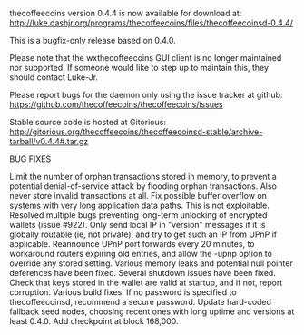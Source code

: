 thecoffeecoins version 0.4.4 is now available for download at:
http://luke.dashjr.org/programs/thecoffeecoins/files/thecoffeecoinsd-0.4.4/

This is a bugfix-only release based on 0.4.0.

Please note that the wxthecoffeecoins GUI client is no longer maintained nor supported. If someone would like to step up to maintain this, they should contact Luke-Jr.

Please report bugs for the daemon only using the issue tracker at github:
https://github.com/thecoffeecoins/thecoffeecoins/issues

Stable source code is hosted at Gitorious:
http://gitorious.org/thecoffeecoins/thecoffeecoinsd-stable/archive-tarball/v0.4.4#.tar.gz

BUG FIXES

Limit the number of orphan transactions stored in memory, to prevent a potential denial-of-service attack by flooding orphan transactions. Also never store invalid transactions at all.
Fix possible buffer overflow on systems with very long application data paths. This is not exploitable.
Resolved multiple bugs preventing long-term unlocking of encrypted wallets (issue #922).
Only send local IP in "version" messages if it is globally routable (ie, not private), and try to get such an IP from UPnP if applicable.
Reannounce UPnP port forwards every 20 minutes, to workaround routers expiring old entries, and allow the -upnp option to override any stored setting.
Various memory leaks and potential null pointer deferences have been
fixed.
Several shutdown issues have been fixed.
Check that keys stored in the wallet are valid at startup, and if not,
report corruption.
Various build fixes.
If no password is specified to thecoffeecoinsd, recommend a secure password.
Update hard-coded fallback seed nodes, choosing recent ones with long uptime and versions at least 0.4.0.
Add checkpoint at block 168,000.

